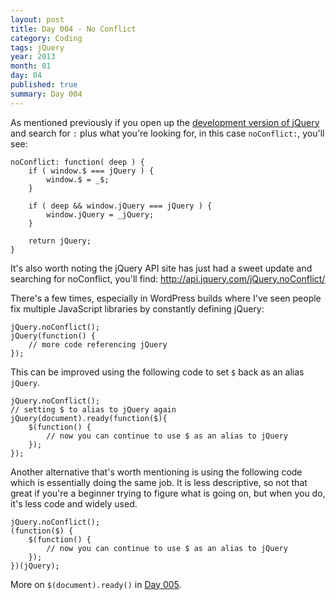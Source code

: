 ```yaml
---
layout: post
title: Day 004 - No Conflict
category: Coding
tags: jQuery
year: 2013
month: 01
day: 04
published: true
summary: Day 004
---
```


As mentioned previously if you open up the [development version of jQuery](http://code.jquery.com/jquery-1.9.0.js) and search for `:` plus what you're looking for, in this case `noConflict:`, you'll see:

	noConflict: function( deep ) {
		if ( window.$ === jQuery ) {
			window.$ = _$;
		}

		if ( deep && window.jQuery === jQuery ) {
			window.jQuery = _jQuery;
		}

		return jQuery;
	}


It's also worth noting the jQuery API site has just had a sweet update and searching for noConflict, you'll find:
<http://api.jquery.com/jQuery.noConflict/>

There's a few times, especially in WordPress builds where I've seen people fix multiple JavaScript libraries by constantly defining jQuery:

	jQuery.noConflict();
	jQuery(function() {
		// more code referencing jQuery
	});


This can be improved using the following code to set `$` back as an alias `jQuery`.

	jQuery.noConflict();
	// setting $ to alias to jQuery again
	jQuery(document).ready(function($){
		$(function() {
			// now you can continue to use $ as an alias to jQuery
		});
	});


Another alternative that's worth mentioning is using the following code which is essentially doing the same job.
It is less descriptive, so not that great if you're a beginner trying to figure what is going on, but when you do, it's less code and widely used.

	jQuery.noConflict();
	(function($) {
		$(function() {
			// now you can continue to use $ as an alias to jQuery
		});
	})(jQuery);


More on `$(document).ready()` in [Day 005](/Day-005).